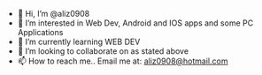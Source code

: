 - 👋 Hi, I’m @aliz0908
- 👀 I’m interested in Web Dev, Android and IOS apps and some PC Applications
- 🌱 I’m currently learning WEB DEV
- 💞️ I’m looking to collaborate on as stated above
- 📫 How to reach me..
Email me at:
aliz0908@hotmail.com

<!---
aliz0908/aliz0908 is a ✨ special ✨ repository because its `README.md` (this file) appears on your GitHub profile.
You can click the Preview link to take a look at your changes.
--->
